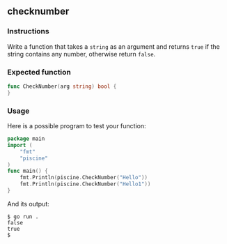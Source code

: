 ## checknumber

### Instructions

Write a function that takes a `string` as an argument and returns `true` if the string contains any number, otherwise return `false`.

### Expected function

```go
func CheckNumber(arg string) bool {
}
```

### Usage

Here is a possible program to test your function:

```go
package main
import (
	"fmt"
	"piscine"
)
func main() {
	fmt.Println(piscine.CheckNumber("Hello"))
	fmt.Println(piscine.CheckNumber("Hello1"))
}
```

And its output:

```console
$ go run .
false
true
$
```
